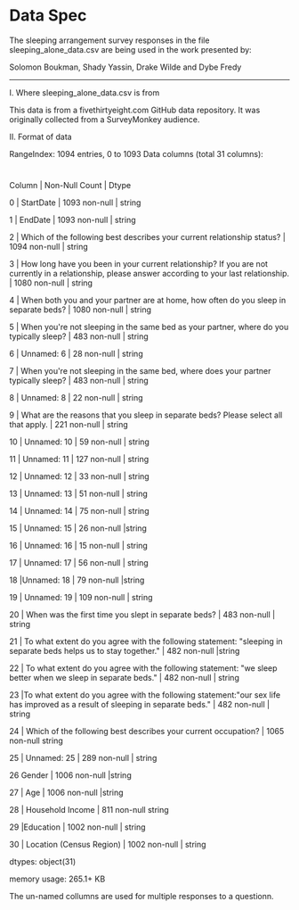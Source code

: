 # Data Spec

The sleeping arrangement survey responses in the file sleeping_alone_data.csv are being used in the work presented by:

Solomon Boukman, Shady Yassin, Drake Wilde and Dybe Fredy


----------------------------------------------------------------------------

I. Where sleeping_alone_data.csv is from

This data is from a fivethirtyeight.com GitHub data repository. It was originally collected from a SurveyMonkey audience.

II. Format of data

RangeIndex: 1094 entries, 0 to 1093
Data columns (total 31 columns):
 #   
 
 Column | Non-Null Count | Dtype 

 0 | StartDate | 1093 non-null | string
 
 1 | EndDate | 1093 non-null | string
 
 2 | Which of the following best describes your current relationship status? | 1094 non-null | string
 
 3 | How long have you been in your current relationship? If you are not currently in a relationship, please answer according to your last relationship. | 1080 non-null | string
 
 4 | When both you and your partner are at home, how often do you sleep in separate beds? | 1080 non-null | string
 
 5 | When you're not sleeping in the same bed as your partner, where do you typically sleep? | 483 non-null | string
 
 6 | Unnamed: 6 | 28 non-null | string
 
 7 | When you're not sleeping in the same bed, where does your partner typically sleep? | 483 non-null | string
 
 8 | Unnamed: 8 | 22 non-null | string
 
 9 | What are the reasons that you sleep in separate beds? Please select all that apply. | 221 non-null | string
 
 10 | Unnamed: 10 | 59 non-null | string
 
 11 | Unnamed: 11 | 127 non-null | string
 
 12 | Unnamed: 12 | 33 non-null | string
 
 13 | Unnamed: 13 | 51 non-null | string
 
 14 | Unnamed: 14 | 75 non-null | string
 
 15 | Unnamed: 15 | 26 non-null |string
 
 16 | Unnamed: 16 | 15 non-null | string
 
 17 | Unnamed: 17 | 56 non-null | string
 
 18 |Unnamed: 18 | 79 non-null |string
 
 19 | Unnamed: 19 | 109 non-null | string
 
 20 | When was the first time you slept in separate beds? | 483 non-null | string
 
 21 | To what extent do you agree with the following statement: "sleeping in separate beds helps us to stay together." | 482 non-null |string
 
 22 | To what extent do you agree with the following statement: "we sleep better when we sleep in separate beds." | 482 non-null | string
 
 23 |To what extent do you agree with the following statement:"our sex life has improved as a result of sleeping in separate beds." | 482 non-null | string
 
 24 | Which of the following best describes your current occupation? | 1065 non-null   string
 
 25 | Unnamed: 25 | 289 non-null | string
 
 26  Gender | 1006 non-null |string
 
 27 | Age | 1006 non-null |string
 
 28 | Household Income | 811 non-null    string
 
 29 |Education | 1002 non-null | string
 
 30 | Location (Census Region) | 1002 non-null | string
 
dtypes: object(31)

memory usage: 265.1+ KB

The un-named collumns are used for multiple responses to a questionn.
